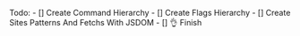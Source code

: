 Todo:
    - [] Create Command Hierarchy
    - [] Create Flags Hierarchy
    - [] Create Sites Patterns And Fetchs With JSDOM
    - [] 👌 Finish